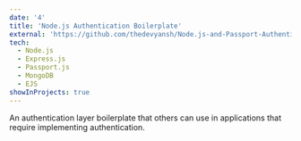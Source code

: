 ```yaml
---
date: '4'
title: 'Node.js Authentication Boilerplate'
external: 'https://github.com/thedevyansh/Node.js-and-Passport-Authentication-App'
tech:
  - Node.js
  - Express.js
  - Passport.js
  - MongoDB
  - EJS
showInProjects: true
---
```


An authentication layer boilerplate that others can use in applications that require implementing authentication.
